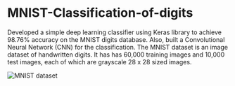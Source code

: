 # MNIST-Classification-of-digits

Developed a simple deep learning classifier using Keras library to achieve 98.76% accuracy on the MNIST digits database. Also, built a Convolutional Neural Network (CNN) for the classification.
The MNIST dataset is an image dataset of handwritten digits. It has has 60,000 training images and 10,000 test images, each of which are grayscale 28 x 28 sized images.



<img src="https://upload.wikimedia.org/wikipedia/commons/2/27/MnistExamples.png" title="MNIST dataset" align="center"/>

